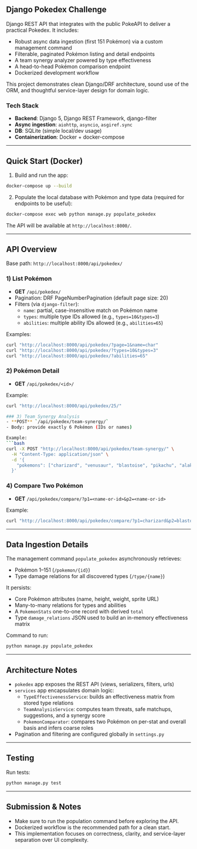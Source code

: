 ## Django Pokedex Challenge

Django REST API that integrates with the public PokeAPI to deliver a practical Pokedex. It includes:

- Robust async data ingestion (first 151 Pokémon) via a custom management command
- Filterable, paginated Pokémon listing and detail endpoints
- A team synergy analyzer powered by type effectiveness
- A head-to-head Pokémon comparison endpoint
- Dockerized development workflow

This project demonstrates clean Django/DRF architecture, sound use of the ORM, and thoughtful service-layer design for domain logic.

### Tech Stack
- **Backend**: Django 5, Django REST Framework, django-filter
- **Async ingestion**: `aiohttp`, `asyncio`, `asgiref.sync`
- **DB**: SQLite (simple local/dev usage)
- **Containerization**: Docker + docker-compose

---

## Quick Start (Docker)

1) Build and run the app:

```bash
docker-compose up --build
```

2) Populate the local database with Pokémon and type data (required for endpoints to be useful):

```bash
docker-compose exec web python manage.py populate_pokedex
```

The API will be available at `http://localhost:8000/`.

---

## API Overview

Base path: `http://localhost:8000/api/pokedex/`

### 1) List Pokémon
- **GET** `/api/pokedex/`
- Pagination: DRF PageNumberPagination (default page size: 20)
- Filters (via `django-filter`):
  - `name`: partial, case-insensitive match on Pokémon name
  - `types`: multiple type IDs allowed (e.g., `types=10&types=3`)
  - `abilities`: multiple ability IDs allowed (e.g., `abilities=65`)

Examples:

```bash
curl "http://localhost:8000/api/pokedex/?page=1&name=char"
curl "http://localhost:8000/api/pokedex/?types=10&types=3"
curl "http://localhost:8000/api/pokedex/?abilities=65"
```


### 2) Pokémon Detail
- **GET** `/api/pokedex/<id>/`

Example:
```bash
curl "http://localhost:8000/api/pokedex/25/"

### 3) Team Synergy Analysis
- **POST** `/api/pokedex/team-synergy/`
- Body: provide exactly 6 Pokémon (IDs or names)

Example:
```bash
curl -X POST "http://localhost:8000/api/pokedex/team-synergy/" \
  -H "Content-Type: application/json" \
  -d '{
    "pokemons": ["charizard", "venusaur", "blastoise", "pikachu", "alakazam", "snorlax"]
  }'
```

### 4) Compare Two Pokémon
- **GET** `/api/pokedex/compare/?p1=<name-or-id>&p2=<name-or-id>`

Example:
```bash
curl "http://localhost:8000/api/pokedex/compare/?p1=charizard&p2=blastoise"
```

---

## Data Ingestion Details

The management command `populate_pokedex` asynchronously retrieves:

- Pokémon 1–151 (`/pokemon/{id}`)
- Type damage relations for all discovered types (`/type/{name}`)

It persists:
- Core Pokémon attributes (name, height, weight, sprite URL)
- Many-to-many relations for types and abilities
- A `PokemonStats` one-to-one record with derived `total`
- Type `damage_relations` JSON used to build an in-memory effectiveness matrix

Command to run:
```bash
python manage.py populate_pokedex
```

---

## Architecture Notes

- `pokedex` app exposes the REST API (views, serializers, filters, urls)
- `services` app encapsulates domain logic:
  - `TypeEffectivenessService`: builds an effectiveness matrix from stored type relations
  - `TeamAnalysisService`: computes team threats, safe matchups, suggestions, and a synergy score
  - `PokemonComparator`: compares two Pokémon on per-stat and overall basis and infers coarse roles
- Pagination and filtering are configured globally in `settings.py`

---

## Testing

Run tests:
```bash
python manage.py test
```

---

## Submission & Notes

- Make sure to run the population command before exploring the API.
- Dockerized workflow is the recommended path for a clean start.
- This implementation focuses on correctness, clarity, and service-layer separation over UI complexity.


